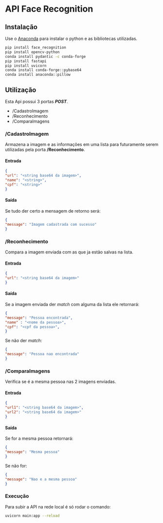 # API Face Recognition

## Instalação

Use o [Anaconda](https://www.anaconda.com/download) para instalar o python e as bibliotecas utilizadas.

```bash
pip install face_recognition
pip install opencv-python
conda install pydantic -c conda-forge
pip install fastapi
pip install uvicorn
conda install conda-forge::pybase64
conda install anaconda::pillow
```

## Utilização

Esta Api possui 3 portas ***POST***.
 - /CadastroImagem
 - /Reconhecimento
 - /ComparaImagens

### /CadastroImagem
Armazena a imagem e as informações em uma lista para futuramente serem utilizadas pela porta **/Reconhecimento**. 

#### Entrada
```json
{
"url": "<string base64 da imagem>",
"name": "<string>",
"cpf": "<string>"
}
```
#### Saída
Se tudo der certo a mensagem de retorno será:
```json
{
"message": "Imagem cadastrada com sucesso"
}
```

### /Reconhecimento
Compara a imagem enviada com as que ja estão salvas na lista.

#### Entrada
```json
{
"url": "<string base64 da imagem>"
}
```
#### Saída
Se a imagem enviada der *match* com alguma da lista ele retornará:
```json
{
"message": "Pessoa encontrada",
"name" : "<nome da pessoa>",
"cpf": "<cpf da pessoa>",
}
```
Se não der *match*:
```json
{
"message": "Pessoa nao encontrada"
}
```
### /ComparaImagens
Verifica se é a mesma pessoa nas 2 imagens enviadas.

#### Entrada
```json
{
"url1": "<string base64 da imagem>",
"url2": "<string base64 da imagem>"
}
```
#### Saída
Se for a mesma pessoa retornará:
```json
{
"message": "Mesma pessoa"
}
```
Se não for:
```json
{
"message": "Nao e a mesma pessoa"
}
```
### Execução
Para subir a API na rede local é só rodar o comando:
```bash
uvicorn main:app --reload
```
